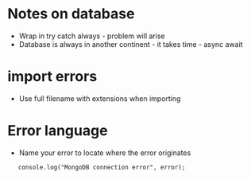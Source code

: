 # Notes on database

- Wrap in try catch always - problem will arise
- Database is always in another continent - it takes time - async await

# import errors

- Use full filename with extensions when importing

# Error language

- Name your error to locate where the error originates
 ```
    console.log("MongoDB connection error", error);
 ```